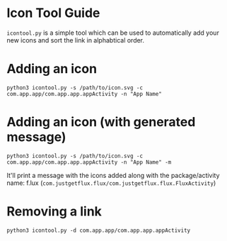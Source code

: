 # Icon Tool Guide
`icontool.py` is a simple tool which can be used to automatically add your new icons and sort the link in alphabtical order.

# Adding an icon
```python3 icontool.py -s /path/to/icon.svg -c com.app.app/com.app.app.appActivity -n "App Name"```

# Adding an icon (with generated message)
```python3 icontool.py -s /path/to/icon.svg -c com.app.app/com.app.app.appActivity -n "App Name" -m ```

It'll print a message with the icons added along with the package/activity name:
f.lux (`com.justgetflux.flux/com.justgetflux.flux.FluxActivity`)

# Removing a link

```python3 icontool.py -d com.app.app/com.app.app.appActivity```